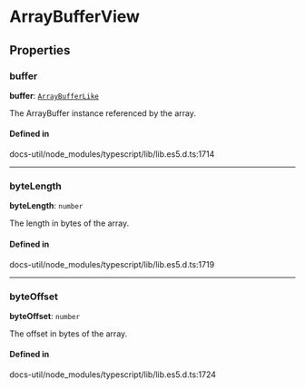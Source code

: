 # ArrayBufferView

## Properties

### buffer

 **buffer**: [`ArrayBufferLike`](../index.md#arraybufferlike)

The ArrayBuffer instance referenced by the array.

#### Defined in

docs-util/node_modules/typescript/lib/lib.es5.d.ts:1714

___

### byteLength

 **byteLength**: `number`

The length in bytes of the array.

#### Defined in

docs-util/node_modules/typescript/lib/lib.es5.d.ts:1719

___

### byteOffset

 **byteOffset**: `number`

The offset in bytes of the array.

#### Defined in

docs-util/node_modules/typescript/lib/lib.es5.d.ts:1724
